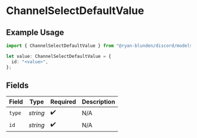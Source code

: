 # ChannelSelectDefaultValue

## Example Usage

```typescript
import { ChannelSelectDefaultValue } from "@ryan-blunden/discord/models/components";

let value: ChannelSelectDefaultValue = {
  id: "<value>",
};
```

## Fields

| Field              | Type               | Required           | Description        |
| ------------------ | ------------------ | ------------------ | ------------------ |
| `type`             | *string*           | :heavy_check_mark: | N/A                |
| `id`               | *string*           | :heavy_check_mark: | N/A                |